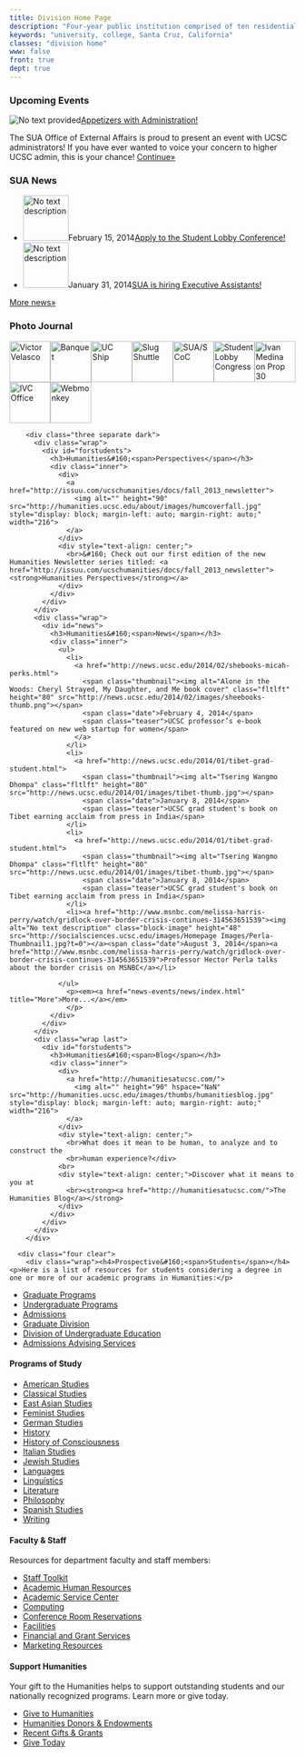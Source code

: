 ```yaml
---
title: Division Home Page
description: "Four-year public institution comprised of ten residential college communities nestled in the redwood forests and meadows overlooking central California's Monterey Bay."
keywords: "university, college, Santa Cruz, California"
classes: "division home"
www: false
front: true
dept: true
---
```


<div class="row three separate dark">
            <div class="wrap"><div class="block profile-block" id="profile"><h3 class="block-header">Upcoming&nbsp;<span>Events</span></h3><div class="inner"><img alt="No text provided" class="block-image" src="news-events/events/evc?t=0"><a class="upTitle" href="news-events/events/appetizers.html">Appetizers with Administration!<br></a><p>The SUA Office of External Affairs is proud to present an event with UCSC administrators! If you have ever wanted to voice your concern to higher UCSC admin, this is your chance! <a class="continu" href="news-events/events/appetizers.html">
            Continue»
        </a></p></div></div></div>
            <div class="wrap"><div class="block news-block" id="news"><h3 class="block-header">SUA&nbsp;<span>News</span></h3><div class="inner"><ul class="archive-list"><li><a href="news-events/news/slc.html"><img alt="No text description" class="block-image" height="80" src="news-events/news/sua?t=0"></a><span class="date">February 15, 2014</span><a href="news-events/news/slc.html">Apply to the Student Lobby Conference!</a></li><li><a href="news-events/news/newjobs.html"><img alt="No text description" class="block-image" height="80" src="news-events/news/sua?t=0"></a><span class="date">January 31, 2014</span><a href="news-events/news/newjobs.html">SUA is hiring Executive Assistants!</a></li></ul><p><a class="more" href="news-events/news/index.html">More news»</a></p></div></div></div>
            <div class="wrap last"><div class="block gallery-block" id="view"><h3 class="block-header">Photo&nbsp;<span>Journal</span></h3><div class="inner"><a href="images/legis-forum-350.jpg" rel="lightbox" title="Victor Velasco"><img alt="Victor Velasco" class="block-image" height="72" src="http://sua.ucsc.edu/images/legis-forum-3501.jpg?t=0" width="72"></a><a href="images/dtandfriends" rel="lightbox" title="Banquet"><img alt="Banquet" class="block-image" height="72" src="http://sua.ucsc.edu/images/dtandfriendsthumb?t=0" width="72"></a><a href="images/ucship" rel="lightbox" title="UC Ship"><img alt="UC Ship" class="block-image" height="72" src="http://sua.ucsc.edu/images/ucshipthumb?t=0" width="72"></a><a href="images/slugshuttle" rel="lightbox" title="Slug Shuttle"><img alt="Slug Shuttle" class="block-image" height="72" src="http://sua.ucsc.edu/images/slugshuttlethumb?t=0" width="72"></a><a href="images/suascoc" rel="lightbox" title="SUA/SCoC"><img alt="SUA/SCoC" class="block-image" height="72" src="http://sua.ucsc.edu/images/suascocthumb?t=0" width="72"></a><a href="images/slc" rel="lightbox" title="Student Lobby Congress"><img alt="Student Lobby Congress" class="block-image" height="72" src="http://sua.ucsc.edu/images/slcthumb?t=0" width="72"></a><a href="images/Prop 30" rel="lightbox" title="Ivan Medina on Prop 30"><img alt="Ivan Medina on Prop 30" class="block-image" height="72" src="http://sua.ucsc.edu/images/Prop 301?t=0" width="72"></a><a href="images/ivc" rel="lightbox" title="IVC Office"><img alt="IVC Office" class="block-image" height="72" src="http://sua.ucsc.edu/images/ivcthumb?t=0" width="72"></a><a href="images/ucsa" rel="lightbox" title="Webmonkey"><img alt="Webmonkey" class="block-image" height="72" src="http://sua.ucsc.edu/images/ucsathumb?t=0" width="72"></a></div></div></div>
          </div>

			
        <div class="three separate dark">
          <div class="wrap">
            <div id="forstudents">
              <h3>Humanities&#160;<span>Perspectives</span></h3>
              <div class="inner">
                <div>
                  <a href="http://issuu.com/ucschumanities/docs/fall_2013_newsletter">
                    <img alt="" height="90" src="http://humanities.ucsc.edu/about/images/humcoverfall.jpg" style="display: block; margin-left: auto; margin-right: auto;" width="216">
                  </a>
                </div>
                <div style="text-align: center;">
                  <br>&#160; Check out our first edition of the new Humanities Newsletter series titled: <a href="http://issuu.com/ucschumanities/docs/fall_2013_newsletter"><strong>Humanities Perspectives</strong></a> 
                </div>
              </div>
            </div>
          </div>
          <div class="wrap">
            <div id="news">
              <h3>Humanities&#160;<span>News</span></h3>
              <div class="inner">
                <ul>
                  <li>
                    <a href="http://news.ucsc.edu/2014/02/shebooks-micah-perks.html">
                      <span class="thumbnail"><img alt="Alone in the Woods: Cheryl Strayed, My Daughter, and Me book cover" class="fltlft" height="80" src="http://news.ucsc.edu/2014/02/images/sheebooks-thumb.png"></span>
                      <span class="date">February 4, 2014</span>
                      <span class="teaser">UCSC professor’s e-book featured on new web startup for women</span>
                    </a>
                  </li>
                  <li>
                    <a href="http://news.ucsc.edu/2014/01/tibet-grad-student.html">
                      <span class="thumbnail"><img alt="Tsering Wangmo Dhompa" class="fltlft" height="80" src="http://news.ucsc.edu/2014/01/images/tibet-thumb.jpg"></span>
                      <span class="date">January 8, 2014</span>
                      <span class="teaser">UCSC grad student's book on Tibet earning acclaim from press in India</span>
                  </li>
                  <li>
                    <a href="http://news.ucsc.edu/2014/01/tibet-grad-student.html">
                      <span class="thumbnail"><img alt="Tsering Wangmo Dhompa" class="fltlft" height="80" src="http://news.ucsc.edu/2014/01/images/tibet-thumb.jpg"></span>
                      <span class="date">January 8, 2014</span>
                      <span class="teaser">UCSC grad student's book on Tibet earning acclaim from press in India</span>
                  </li>
                  <li><a href="http://www.msnbc.com/melissa-harris-perry/watch/gridlock-over-border-crisis-continues-314563651539"><img alt="No text description" class="block-image" height="48" src="http://socialsciences.ucsc.edu/images/Homepage Images/Perla-Thumbnail1.jpg?t=0"></a><span class="date">August 3, 2014</span><a href="http://www.msnbc.com/melissa-harris-perry/watch/gridlock-over-border-crisis-continues-314563651539">Professor Hector Perla talks about the border crisis on MSNBC</a></li>

                </ul>
                  <p><em><a href="news-events/news/index.html" title="More">More...</a></em>
                  </p>
              </div>
            </div>
          </div>
          <div class="wrap last">
            <div id="forstudents">
              <h3>Humanities&#160;<span>Blog</span></h3>
              <div class="inner">
                <div>
                  <a href="http://humanitiesatucsc.com/">
                    <img alt="" height="90" hspace="NaN" src="http://humanities.ucsc.edu/images/thumbs/humanitiesblog.jpg" style="display: block; margin-left: auto; margin-right: auto;" width="216">
                  </a>
                </div>
                <div style="text-align: center;">
                  <br>What does it mean to be human, to analyze and to construct the
                  <br>human experience?</div>
                <br>
                <div style="text-align: center;">Discover what it means to you at
                  <br><strong><a href="http://humanitiesatucsc.com/">The Humanities Blog</a></strong>
                </div>
              </div>
            </div>
          </div>
        </div>

      <div class="four clear">
        <div class="wrap"><h4>Prospective&#160;<span>Students</span></h4><p>Here is a list of resources for students considering a degree in one or more of our academic programs in Humanities:</p>
<ul>
<li><a href="academics/graduate /index.html">Graduate Programs</a></li>
<li><a href="academics/undergraduate/index.html">Undergraduate Programs</a></li>
<li><a href="http://www.ucsc.edu/admissions/">Admissions</a></li>
<li><a href="http://graddiv.ucsc.edu/divisons-splash/humanities-splash.html">Graduate Division</a></li>
<li><a href="http://undergraduate.ucsc.edu/">Division of Undergraduate Education</a></li>
<li><a href="http://admissions.ucsc.edu/apply/">Admissions Advising Services</a></li>
</ul></div>
        <div class="wrap"><h4>Programs of&#160;<span>Study</span></h4><ul>
<li><a href="http://americanstudies.ucsc.edu" title="American Studies at UCSC">American Studies</a></li>
<li><a href="http://classicalstudies.ucsc.edu/" title="Classical Studies at UCSC">Classical Studies</a></li>
<li><a href="http://eastasianstudies.ucsc.edu/" title="East Asian Studies at UCSC">East Asian Studies</a></li>
<li><a href="http://feministstudies.ucsc.edu" title="Feminist Studies at UCSC">Feminist Studies</a></li>
<li><a href="http://germanstudies.ucsc.edu/" title="German Studies at UCSC">German Studies</a></li>
<li><a href="http://history.ucsc.edu" title="History at UCSC">History</a></li>
<li><a href="http://histcon.ucsc.edu" title="History of Consciousness at UCSC">History of Consciousness</a></li>
<li><a href="https://admissions.sa.ucsc.edu/discover/majors/ItalianStudies.cfm" title="Italian Studies at UCSC">Italian Studies</a></li>
<li><a href="http://jewishstudies.ucsc.edu/" title="Jewish Studies at UCSC ">Jewish Studies</a></li>
<li><a href="http://language.ucsc.edu" title="Language Program at UCSC">Languages</a></li>
<li><a href="http://linguistics.ucsc.edu" title="Linguistics at UCSC">Linguistics</a></li>
<li><a href="http://literature.ucsc.edu" title="Literature at UCSC">Literature</a></li>
<li><a href="http://philosophy.ucsc.edu" title="Philosophy at UCSC">Philosophy</a></li>
<li><a href="http://language.ucsc.edu/undergraduate/spanish-studies-major/index.html">Spanish Studies</a></li>
<li><a href="http://writing.ucsc.edu" title="Writing at UCSC">Writing</a></li>
</ul></div>
        <div class="wrap"><h4>Faculty &amp;&#160;<span>Staff</span></h4><p>Resources for department faculty and staff members:</p>
<ul>
<li><a href="https://my.ucsc.edu/stafftoolkit.htm">Staff Toolkit</a></li>
<li><a href="about/administration/academic-human-resources/index.html">Academic Human Resources</a></li>
<li><a href="about/administration/academic-service-centers/index.html">Academic Service Center</a></li>
<li><a href="about/administration/computing/index.html">Computing</a></li>
<li><a href="about/administration/conference-room-reservations.html">Conference Room Reservations</a></li>
<li><a href="about/administration/facilities/index.html">Facilities</a></li>
<li><a href="about/administration/financial-services/index.html">Financial and Grant Services</a></li>
<li><a href="about/administration/marketing/index.html">Marketing Resources</a></li>
</ul></div>
        <div class="wrap last"><h4>Support&#160;<span>Humanities</span></h4><p>Your gift to the Humanities helps to support outstanding students and our nationally recognized programs. Learn more or give today.</p>
<ul>
<li><a href="about/giving/index.html">Give&#160;to Humanities</a></li>
<li><a href="about/giving/endowments/index.html">Humanities Donors &amp; Endowments</a></li>
<li><a href="about/giving/recent-gifts/index.html">Recent Gifts &amp; Grants</a></li>
<li><a href="http://community.ucsc.edu/givenow">Give Today</a></li>
</ul></div>
      </div>
